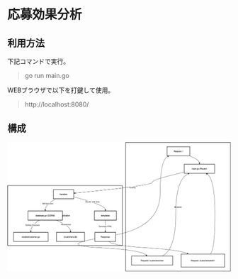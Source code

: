 # 応募効果分析
## 利用方法
下記コマンドで実行。
> go run main.go

WEBブラウザで以下を打鍵して使用。

> http://localhost:8080/

## 構成
![](Job_Application_Analysis.drawio.svg)
